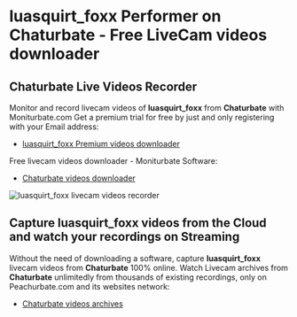 # luasquirt_foxx Performer on Chaturbate - Free LiveCam videos downloader

## Chaturbate Live Videos Recorder

Monitor and record livecam videos of **luasquirt_foxx** from **Chaturbate** with Moniturbate.com
Get a premium trial for free by just and only registering with your Email address:
* [luasquirt_foxx Premium videos downloader](https://moniturbate.com/request-demo-licence-key.html)

Free livecam videos downloader - Moniturbate Software:
* [Chaturbate videos downloader](https://moniturbate.com/moniturbate-download-software.html)

![luasquirt_foxx livecam videos recorder](https://peachurnet.com/templates/moniturbate-software.png)


## Capture luasquirt_foxx videos from the Cloud and watch your recordings on Streaming

Without the need of downloading a software, capture **luasquirt_foxx** livecam videos from **Chaturbate** 100% online.
Watch Livecam archives from **Chaturbate** unlimitedly from thousands of existing recordings, only on Peachurbate.com and its websites network:
* [Chaturbate videos archives](https://peachurnet.com/)